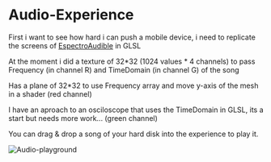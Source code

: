 # Audio-Experience
 
First i want to see how hard i can push a mobile device, i need to replicate the screens of [EspectroAudible](https://github.com/devildrey33/EspectroAudible) in GLSL

At the moment i did a texture of 32*32 (1024 values * 4 channels) to pass Frequency (in channel R) and TimeDomain (in channel G) of the song

Has a plane of 32*32 to use Frequency array and move y-axis of the mesh in a shader (red channel)

I have an aproach to an osciloscope that uses the TimeDomain in GLSL, its a start but needs more work... (green channel)

You can drag & drop a song of your hard disk into the experience to play it.

![Audio-playground](https://user-images.githubusercontent.com/15678544/229359184-8299a25f-1c2f-46f6-86ed-1746620316a9.png)
